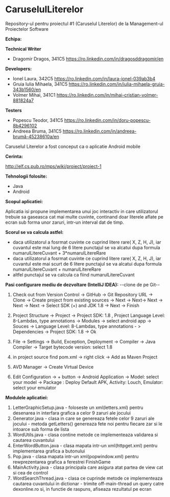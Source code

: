 # CaruselulLiterelor
Repository-ul pentru proiectul #1 (Caruselul Literelor) de la Management-ul Proiectelor Software

<b>Echipa:</b>

<b>Technical Writer</b>
* Dragomir Dragos, 341C5 https://ro.linkedin.com/in/dragosddragomir/en


<b>Developers:</b>
* Ionel Laura, 342C5 https://ro.linkedin.com/in/laura-ionel-039ab3b4
* Gruia Iulia Mihaela, 341C5 https://ro.linkedin.com/in/iulia-mihaela-gruia-343b1560/en
* Volmer Mihai, 341C1 https://ro.linkedin.com/in/mihai-cristian-volmer-881824a7

<b>Testers</b>
* Popescu Teodor, 341C5 https://ro.linkedin.com/in/doru-popescu-8b4296102
* Andreea Bruma, 341C5 https://ro.linkedin.com/in/andreea-brumă-45238610a/en



Caruselul Literelor a fost conceput ca o aplicatie Android mobile

<b>Cerinta:</b>

http://elf.cs.pub.ro/mps/wiki/proiect/proiect-1

<b>Tehnologii folosite:</b>
* Java
* Android

<b>Scopul aplicatiei:</b>

Aplicatia isi propune implementarea unui joc interactiv in care utilizatorul trebuie sa gaseasca cat mai multe cuvinte, continand doar literele aflate pe ecran sub forma unor zaruri, intr-un interval dat de timp.

<b>Scorul se va calcula astfel: </b>
- daca utilizatorul a fosrmat cuvinte ce cuprind litere rare( X, Z, H, J), iar cuvantul este mai lung de 6 litere punctajul se va alcatui dupa formula numarulLitereCuvant + 3*numarulLitereRare
- daca utilizatorul a fosrmat cuvinte ce cuprind litere rare( X, Z, H, J), iar cuvantul este mai scurt de 6 litere punctajul se va alcatui dupa formula numarulLitereCuvant + numarulLitereRare
- altfel punctajul se va calcula ca fiind numarulLitereCuvant



<b>Pasi configurare mediu de dezvoltare (IntelliJ IDEA):</b>
--clone de pe Git--

1. Check out from Version Control -> GitHub -> Git Repository URL -> Clone -> Create project from existing sources 
-> Next -> Next-> Next -> Next -> Next -> Select SDK (+) and JDK 1.8 -> Next -> Finish

2. Project Structure -> Project -> Project SDK: 1.8 , Project Language Level: 8-Lambdas, type annotations -> Modules -> select android app -> Souces -> Language Level: 8-Lambdas, type annotations - > Dependencies -> Project SDK: 1.8 -> Ok

3. File -> Settings -> Build, Exception, Deployment -> Compiler -> Java Compiler -> Target bytecode version: select 1.8

4. in project source find pom.xml -> right click -> Add as Maven Project

5. AVD Manager -> Create Virtual Device 

6. Edit Configuration -> + button -> Android Application -> Model: select your model -> Package : Deploy Default APK, Activity: Louch, Emulator: select your emulator




<b>Modulele aplicatiei:</b>

1. LetterGraphicSetup.java - foloseste un xml(letters.xml) pentru desenarea in interfara grafica a celor 9 zaruri ale jocului
2. Generator.java - clasa in care se genereaza fetele celor 9 zaruri ale jocului
                  - metoda getLetters() genereaza fete noi pentru fiecare zar si le intoarce sub forma de lista
3. WordUtils.java - clasa contine metode ce implementeaza validarea si cautarea cuvantului
4. EnterWordButton.java - clasa mapata intr-un xml(httpget.xml) pentru implementarea grafica a butonului
5. Pop.java - clasa mapata intr-un xml(popwindow.xml) pentru rewprezentarea grafica a ferestrei FinishGame
6. MainActivity.java - clasa principala care asigura atat partea de view cat si cea de control
7. WordSearchThread.java - clasa ce cuprinde metode ce implementeaza cautarea cuvantului in dictionar
                         - trimite off-main-thread un query catre dexonline.ro si, in functie de raspuns, afiseaza rezultatul pe ecran

